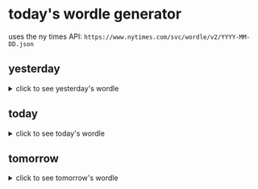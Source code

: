# today's wordle generator

uses the ny times API: `https://www.nytimes.com/svc/wordle/v2/YYYY-MM-DD.json`

## yesterday

<details>
    <summary>click to see yesterday's wordle</summary>

    decoy

</details>

## today

<details>
    <summary>click to see today's wordle</summary>

    quite

</details>

## tomorrow

<details>
    <summary>click to see tomorrow's wordle</summary>

    nerdy

</details>

